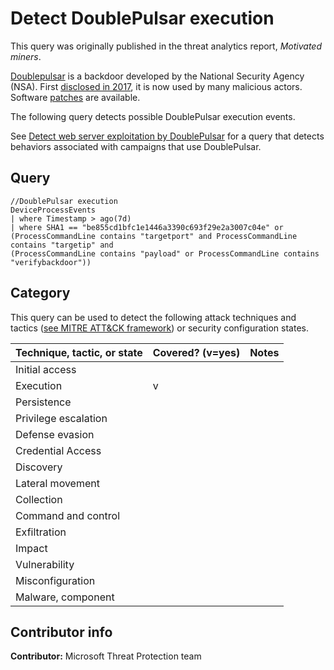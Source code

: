# Detect DoublePulsar execution

This query was originally published in the threat analytics report, *Motivated miners*.

[Doublepulsar](https://www.microsoft.com/en-us/wdsi/threats/malware-encyclopedia-description?Name=Trojan:Win32/DoublePulsar&threatId=-2147239036) is a backdoor developed by the National Security Agency (NSA). First [disclosed in 2017](https://www.scmagazine.com/home/security-news/cybercrime/doublepulsar-malware-spreading-rapidly-in-the-wild-following-shadow-brokers-dump/), it is now used by many malicious actors. Software [patches](https://support.microsoft.com/en-us/help/4013389/title) are available.

The following query detects possible DoublePulsar execution events.

See [Detect web server exploitation by DoublePulsar](detect-web-server-exploit-double-pulsar.md) for a query that detects behaviors associated with campaigns that use DoublePulsar.

## Query

```Kusto
//DoublePulsar execution
DeviceProcessEvents
| where Timestamp > ago(7d)
| where SHA1 == "be855cd1bfc1e1446a3390c693f29e2a3007c04e" or
(ProcessCommandLine contains "targetport" and ProcessCommandLine contains "targetip" and 
(ProcessCommandLine contains "payload" or ProcessCommandLine contains "verifybackdoor"))
```

## Category

This query can be used to detect the following attack techniques and tactics ([see MITRE ATT&CK framework](https://attack.mitre.org/)) or security configuration states.

| Technique, tactic, or state | Covered? (v=yes) | Notes |
|-|-|-|
| Initial access |  |  |
| Execution | v |  |
| Persistence |  |  |
| Privilege escalation |  |  |
| Defense evasion |  |  |
| Credential Access |  |  |
| Discovery |  |  |
| Lateral movement |  |  |
| Collection |  |  |
| Command and control |  |  |
| Exfiltration |  |  |
| Impact |  |  |
| Vulnerability |  |  |
| Misconfiguration |  |  |
| Malware, component |  |  |

## Contributor info

**Contributor:** Microsoft Threat Protection team
